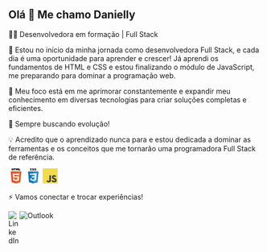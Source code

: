 ## Olá 👋 Me chamo Danielly


👩‍💻 Desenvolvedora em formação | Full Stack


🚀 Estou no início da minha jornada como desenvolvedora Full Stack, e cada dia é uma oportunidade para aprender e crescer! Já aprendi os fundamentos de HTML e CSS e estou finalizando o módulo de JavaScript, me preparando para dominar a programação web.

🔧 Meu foco está em me aprimorar constantemente e expandir meu conhecimento em diversas tecnologias para criar soluções completas e eficientes.

🌱 Sempre buscando evolução!


💡 Acredito que o aprendizado nunca para e estou dedicada a dominar as ferramentas e os conceitos que me tornarão uma programadora Full Stack de referência.


<code><img height="30" src="https://raw.githubusercontent.com/github/explore/80688e429a7d4ef2fca1e82350fe8e3517d3494d/topics/html/html.png"></code>
<code><img height="30" src="https://raw.githubusercontent.com/github/explore/80688e429a7d4ef2fca1e82350fe8e3517d3494d/topics/css/css.png"></code>
<code><img height="30" src="https://raw.githubusercontent.com/github/explore/80688e429a7d4ef2fca1e82350fe8e3517d3494d/topics/javascript/javascript.png"></code>

⚡️ Vamos conectar e trocar experiências!

<a href="https://www.linkedin.com/in/daniellypedrini/">
<img align="left" alt="LinkedIn" width="22px" src="https://cdn.jsdelivr.net/npm/simple-icons@v3/icons/linkedin.svg" />


<a href="mailto:daiellypedrini94@outlook.com/">
<img align="left" alt="Outlook" width="150px" src="https://img.shields.io/badge/Microsoft_Outlook-0078D4?style=for-the-badge&logo=microsoft-outlook&logoColor=white" />
